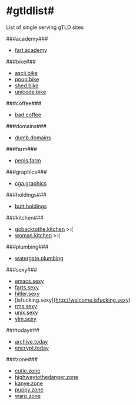#gtldlist#
========

List of single serving gTLD sites

###academy###
* [fart.academy](http://fart.academy)

###bike###
* [ascii.bike](http://ascii.bike)
* [poop.bike](http://poop.bike)
* [shed.bike](http://shed.bike)
* [unicode.bike](http://unicode.bike)

###coffee###
* [bad.coffee](http://bad.coffee)

###domains###
* [dumb.domains](http://dumb.domains)

###farm###
* [penis.farm](http://penis.farm)

###graphics###
* [cga.graphics](http://cga.graphics)

###holdings###
* [butt.holdings](http://butt.holdings)

###kitchen###
* [gobacktothe.kitchen](http://gobacktothe.kitchen/) >:(
* [woman.kitchen](http://woman.kitchen/) >:(

###plumbing###
* [watergate.plumbing](http://watergate.plumbing)

###sexy###
* [emacs.sexy](http://vim.sexy)
* [farts.sexy](http://farts.sexy)
* [hitler.sexy](http://hitler.sexy)
* [isfucking.sexy[(http://welcome.isfucking.sexy)
* [rms.sexy](https://rms.sexy)
* [unix.sexy](http://unix.sexy)
* [vim.sexy](http://vim.sexy)


###today###
* [archive.today](http://archive.today)
* [encrypt.today](https://encrypt.today)

###zone###
* [cutie.zone](http://cutie.zone)
* [highwaytothedanger.zone](http://highwaytothedanger.zone)
* [kanye.zone](http://kanye.zone)
* [puppy.zone](http://puppy.zone)
* [warp.zone](http://warp.zone)


